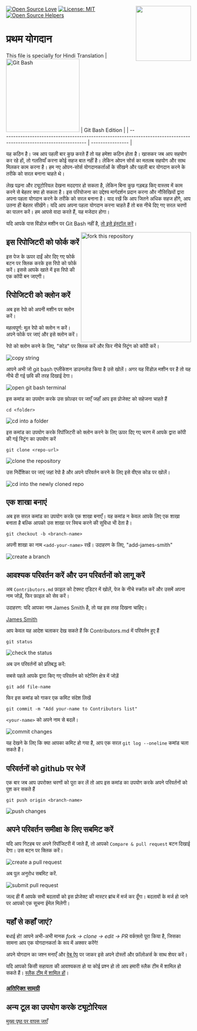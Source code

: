 [![Open Source Love](https://badges.frapsoft.com/os/v1/open-source.svg?v=103)](https://github.com/ellerbrock/open-source-badges/)
[<img align="right" width="150" src="https://firstcontributions.github.io/assets/gui-tool-tutorials/github-desktop-old-version-tutorial/join-slack-team.png">](https://join.slack.com/t/firstcontributors/shared_invite/zt-1hg51qkgm-Xc7HxhsiPYNN3ofX2_I8FA)
[![License: MIT](https://img.shields.io/badge/License-MIT-green.svg)](https://opensource.org/licenses/MIT)
[![Open Source Helpers](https://www.codetriage.com/roshanjossey/first-contributions/badges/users.svg)](https://www.codetriage.com/roshanjossey/first-contributions)

# प्रथम योगदान
This file is specially for Hindi Translation
| <img alt="Git Bash" src="https://cdn.icon-icons.com/icons2/2699/PNG/512/git_scm_logo_icon_170096.png" width="200"> | Git Bash Edition |
| ------------------------------------------------------------------------------------------------------------------ | ---------------- |

यह कठिन है। जब आप पहली बार कुछ करते हैं तो यह हमेशा कठिन होता है। खासकर जब आप सहयोग कर रहे हों, तो गलतियाँ करना कोई सहज बात नहीं है। लेकिन ओपन सोर्स का मतलब सहयोग और साथ मिलकर काम करना है। हम नए ओपन-सोर्स योगदानकर्ताओं के सीखने और पहली बार योगदान करने के तरीके को सरल बनाना चाहते थे।

लेख पढ़ना और ट्यूटोरियल देखना मददगार हो सकता है, लेकिन बिना कुछ गड़बड़ किए वास्तव में काम करने से बेहतर क्या हो सकता है। इस परियोजना का उद्देश्य मार्गदर्शन प्रदान करना और नौसिखियों द्वारा अपना पहला योगदान करने के तरीके को सरल बनाना है। याद रखें कि आप जितने अधिक सहज होंगे, आप उतना ही बेहतर सीखेंगे। यदि आप अपना पहला योगदान करना चाहते हैं तो बस नीचे दिए गए सरल चरणों का पालन करें। हम आपसे वादा करते हैं, यह मजेदार होगा।

यदि आपके पास विंडोज़ मशीन पर Git Bash नहीं है, [तो इसे इंस्टॉल करें](https://git-scm.com/download/win)।

<img align="right" width="300" src="https://firstcontributions.github.io/assets/gui-tool-tutorials/github-desktop-tutorial/fork.png" alt="fork this repository" />

## इस रिपोजिटरी को फोर्क करें

इस पेज के ऊपर दाईं ओर दिए गए फोर्क बटन पर क्लिक करके इस रिपो को फोर्क करें।
इससे आपके खाते में इस रिपो की एक कॉपी बन जाएगी।

## रिपोजिटरी को क्लोन करें

अब इस रेपो को अपनी मशीन पर क्लोन करें।

महत्वपूर्ण: मूल रेपो को क्लोन न करें। अपने फोर्क पर जाएं और इसे क्लोन करें।

रेपो को क्लोन करने के लिए, "कोड" पर क्लिक करें और फिर नीचे स्ट्रिंग को कॉपी करें।

<img src="https://firstcontributions.github.io/assets/cli-tool-tutorials/git-bash-windows-tutorial/gb-clone-1.png" alt="copy string" />

आपने अभी जो git bash एप्लीकेशन डाउनलोड किया है उसे खोलें। अगर यह विंडोज़ मशीन पर है तो यह नीचे दी गई छवि की तरह दिखाई देगा।

<img src="https://firstcontributions.github.io/assets/cli-tool-tutorials/git-bash-windows-tutorial/gb-terminal-1.png" alt="open git bash terminal" />

इस कमांड का उपयोग करके उस फ़ोल्डर पर जाएँ जहाँ आप इस प्रोजेक्ट को सहेजना चाहते हैं

`cd <folder>`

<img src="https://firstcontributions.github.io/assets/cli-tool-tutorials/git-bash-windows-tutorial/gb-terminal-2.png" alt="cd into a folder" />

इस कमांड का उपयोग करके रिपॉजिटरी को क्लोन करने के लिए ऊपर दिए गए चरण में आपके द्वारा कॉपी की गई स्ट्रिंग का उपयोग करें

`git clone <repo-url>`

<img src="https://firstcontributions.github.io/assets/cli-tool-tutorials/git-bash-windows-tutorial/gb-clone-2.png" alt="clone the repository" />

उस निर्देशिका पर जाएं जहां रेपो है और अपने परिवर्तन करने के लिए इसे वीएस कोड पर खोलें।

<img src="https://firstcontributions.github.io/assets/cli-tool-tutorials/git-bash-windows-tutorial/gb-terminal-3.png" alt="cd into the newly cloned repo" />

## एक शाखा बनाएं

अब इस सरल कमांड का उपयोग करके एक शाखा बनाएँ। यह कमांड न केवल आपके लिए एक शाखा बनाता है बल्कि आपको उस शाखा पर स्विच करने की सुविधा भी देता है।

```
git checkout -b <branch-name>
```

अपनी शाखा का नाम `<add-your-name>` रखें। उदाहरण के लिए, "add-james-smith"

<img src="https://firstcontributions.github.io/assets/cli-tool-tutorials/git-bash-windows-tutorial/gb-branch.png" alt="create a branch" />

## आवश्यक परिवर्तन करें और उन परिवर्तनों को लागू करें

अब `Contributors.md` फ़ाइल को टेक्स्ट एडिटर में खोलें, पेज के नीचे स्क्रॉल करें और उसमें अपना नाम जोड़ें, फिर फ़ाइल को सेव करें।

उदाहरण: यदि आपका नाम James Smith है, तो यह इस तरह दिखना चाहिए।

[James Smith](https://github.com/jamessmith)

आप केवल यह आदेश चलाकर देख सकते हैं कि Contributors.md में परिवर्तन हुए हैं

`git status`

<img src="https://firstcontributions.github.io/assets/cli-tool-tutorials/git-bash-windows-tutorial/gb-status.png" alt="check the status" />

अब उन परिवर्तनों को प्रतिबद्ध करें:

सबसे पहले आपके द्वारा किए गए परिवर्तन को स्टेजिंग क्षेत्र में जोड़ें

`git add file-name`

फिर इस कमांड को गाकर एक कमिट संदेश लिखें

`git commit -m "Add your-name to Contributors list"`

`<your-name>` को अपने नाम से बदलें।

<img src="https://firstcontributions.github.io/assets/cli-tool-tutorials/git-bash-windows-tutorial/gb-commit.png" alt="commit changes" />

यह देखने के लिए कि क्या आपका कमिट हो गया है, आप एक सरल `git log --oneline` कमांड चला सकते हैं।

## परिवर्तनों को github पर भेजें

एक बार जब आप उपरोक्त चरणों को पूरा कर लें तो आप इस कमांड का उपयोग करके अपने परिवर्तनों को पुश कर सकते हैं

`git push origin <branch-name>`

<img src="https://firstcontributions.github.io/assets/cli-tool-tutorials/git-bash-windows-tutorial/gb-push.png" alt="push changes" />

## अपने परिवर्तन समीक्षा के लिए सबमिट करें

यदि आप गिटहब पर अपने रिपॉजिटरी में जाते हैं, तो आपको `Compare & pull request` बटन दिखाई देगा। उस बटन पर क्लिक करें।

<img src="https://firstcontributions.github.io/assets/gui-tool-tutorials/github-desktop-tutorial/compare-and-pull.png" alt="create a pull request" />

अब पुल अनुरोध सबमिट करें.

<img src="https://firstcontributions.github.io/assets/gui-tool-tutorials/github-desktop-tutorial/submit-pull-request.png" alt="submit pull request" />

जल्द ही मैं आपके सभी बदलावों को इस प्रोजेक्ट की मास्टर ब्रांच में मर्ज कर दूँगा। बदलावों के मर्ज हो जाने पर आपको एक सूचना ईमेल मिलेगी।

## यहाँ से कहाँ जाएं?

बधाई हो! आपने अभी-अभी मानक _fork -> clone -> edit -> PR_ वर्कफ़्लो पूरा किया है, जिसका सामना आप एक योगदानकर्ता के रूप में अक्सर करेंगे!

अपने योगदान का जश्न मनाएँ और [वेब ऐप](https://firstcontributions.github.io#social-share) पर जाकर इसे अपने दोस्तों और फ़ॉलोअर्स के साथ शेयर करें।

यदि आपको किसी सहायता की आवश्यकता हो या कोई प्रश्न हो तो आप हमारी स्लैक टीम में शामिल हो सकते हैं। [स्लैक टीम में शामिल हों](https://join.slack.com/t/firstcontributors/shared_invite/zt-1hg51qkgm-Xc7HxhsiPYNN3ofX2_I8FA)।

### [अतिरिक्त सामग्री](../additional-material/git_workflow_scenarios/additional-material.md)

## अन्य टूल का उपयोग करके ट्यूटोरियल

[मुख्य पृष्ठ पर वापस जाएँ](https://github.com/firstcontributions/first-contributions#tutorials-using-other-tools)